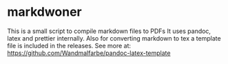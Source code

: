 # markdwoner

This is a small script to compile markdown files to PDFs
It uses pandoc, latex and prettier internally.
Also for converting markdown to tex a template file is included in the releases.
See more at: https://github.com/Wandmalfarbe/pandoc-latex-template
